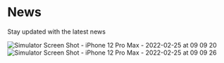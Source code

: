 # News
Stay updated with the latest news



![Simulator Screen Shot - iPhone 12 Pro Max - 2022-02-25 at 09 09 20](https://user-images.githubusercontent.com/62427154/155729462-1c1fb400-51f1-4032-b704-aa8c8a85b1ca.png)
![Simulator Screen Shot - iPhone 12 Pro Max - 2022-02-25 at 09 09 26](https://user-images.githubusercontent.com/62427154/155729466-14d14fab-fea5-4c3b-b7ac-5135f5bd2fac.png)
